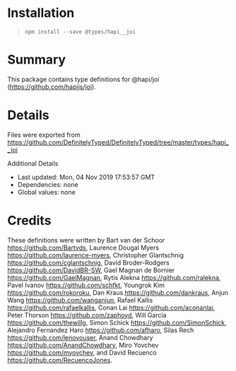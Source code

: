 # Installation
> `npm install --save @types/hapi__joi`

# Summary
This package contains type definitions for @hapi/joi (https://github.com/hapijs/joi).

# Details
Files were exported from https://github.com/DefinitelyTyped/DefinitelyTyped/tree/master/types/hapi__joi

Additional Details
 * Last updated: Mon, 04 Nov 2019 17:53:57 GMT
 * Dependencies: none
 * Global values: none

# Credits
These definitions were written by Bart van der Schoor <https://github.com/Bartvds>, Laurence Dougal Myers <https://github.com/laurence-myers>, Christopher Glantschnig <https://github.com/cglantschnig>, David Broder-Rodgers <https://github.com/DavidBR-SW>, Gael Magnan de Bornier <https://github.com/GaelMagnan>, Rytis Alekna <https://github.com/ralekna>, Pavel Ivanov <https://github.com/schfkt>, Youngrok Kim <https://github.com/rokoroku>, Dan Kraus <https://github.com/dankraus>, Anjun Wang <https://github.com/wanganjun>, Rafael Kallis <https://github.com/rafaelkallis>, Conan Lai <https://github.com/aconanlai>, Peter Thorson <https://github.com/zaphoyd>, Will Garcia <https://github.com/thewillg>, Simon Schick <https://github.com/SimonSchick>, Alejandro Fernandez Haro <https://github.com/afharo>, Silas Rech <https://github.com/lenovouser>, Anand Chowdhary <https://github.com/AnandChowdhary>, Miro Yovchev <https://github.com/myovchev>, and David Recuenco <https://github.com/RecuencoJones>.
